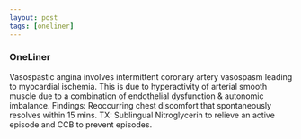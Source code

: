 ```yaml
---
layout: post
tags: [oneliner]
---
```



### OneLiner

Vasospastic angina involves intermittent coronary artery vasospasm leading to myocardial ischemia. This is due to hyperactivity of arterial smooth muscle due to a combination of endothelial dysfunction & autonomic imbalance. Findings: Reoccurring chest discomfort that spontaneously resolves within 15 mins. TX: Sublingual Nitroglycerin to relieve an active episode and CCB to prevent episodes.
